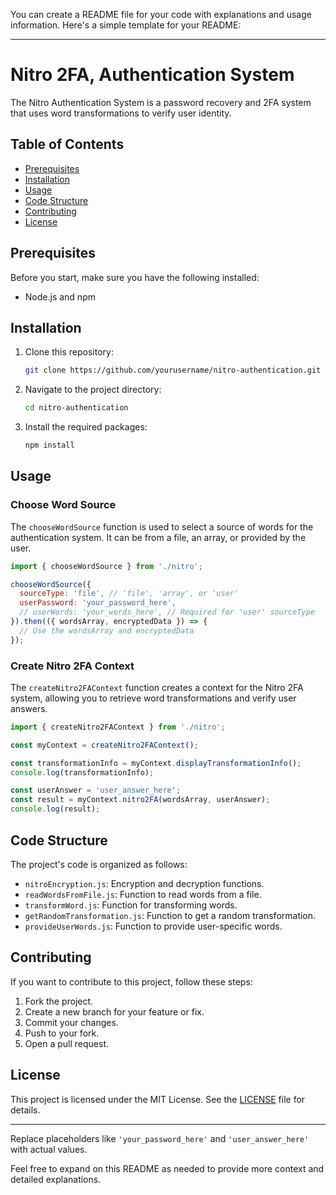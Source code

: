 You can create a README file for your code with explanations and usage information. Here's a simple template for your README:

---

# Nitro 2FA, Authentication System

The Nitro Authentication System is a password recovery and 2FA system that uses word transformations to verify user identity.

## Table of Contents

- [Prerequisites](#prerequisites)
- [Installation](#installation)
- [Usage](#usage)
- [Code Structure](#code-structure)
- [Contributing](#contributing)
- [License](#license)

## Prerequisites

Before you start, make sure you have the following installed:

- Node.js and npm

## Installation

1. Clone this repository:

   ```bash
   git clone https://github.com/yourusername/nitro-authentication.git
   ```

2. Navigate to the project directory:

   ```bash
   cd nitro-authentication
   ```

3. Install the required packages:

   ```bash
   npm install
   ```

## Usage

### Choose Word Source

The `chooseWordSource` function is used to select a source of words for the authentication system. It can be from a file, an array, or provided by the user.

```javascript
import { chooseWordSource } from './nitro';

chooseWordSource({
  sourceType: 'file', // 'file', 'array', or 'user'
  userPassword: 'your_password_here',
  // userWords: 'your_words_here', // Required for 'user' sourceType
}).then(({ wordsArray, encryptedData }) => {
  // Use the wordsArray and encryptedData
});
```

### Create Nitro 2FA Context

The `createNitro2FAContext` function creates a context for the Nitro 2FA system, allowing you to retrieve word transformations and verify user answers.

```javascript
import { createNitro2FAContext } from './nitro';

const myContext = createNitro2FAContext();

const transformationInfo = myContext.displayTransformationInfo();
console.log(transformationInfo);

const userAnswer = 'user_answer_here';
const result = myContext.nitro2FA(wordsArray, userAnswer);
console.log(result);
```

## Code Structure

The project's code is organized as follows:

- `nitroEncryption.js`: Encryption and decryption functions.
- `readWordsFromFile.js`: Function to read words from a file.
- `transformWord.js`: Function for transforming words.
- `getRandomTransformation.js`: Function to get a random transformation.
- `provideUserWords.js`: Function to provide user-specific words.

## Contributing

If you want to contribute to this project, follow these steps:

1. Fork the project.
2. Create a new branch for your feature or fix.
3. Commit your changes.
4. Push to your fork.
5. Open a pull request.

## License

This project is licensed under the MIT License. See the [LICENSE](LICENSE) file for details.

---

Replace placeholders like `'your_password_here'` and `'user_answer_here'` with actual values.

Feel free to expand on this README as needed to provide more context and detailed explanations.